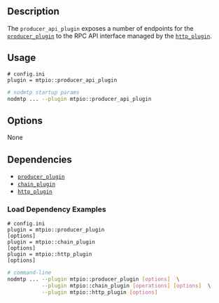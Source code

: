 ## Description

The `producer_api_plugin` exposes a number of endpoints for the [`producer_plugin`](../producer_plugin/index.md) to the RPC API interface managed by the [`http_plugin`](../http_plugin/index.md).

## Usage

```console
# config.ini
plugin = mtpio::producer_api_plugin
```
```sh
# nodmtp startup params
nodmtp ... --plugin mtpio::producer_api_plugin
```

## Options

None

## Dependencies

* [`producer_plugin`](../producer_plugin/index.md)
* [`chain_plugin`](../chain_plugin/index.md)
* [`http_plugin`](../http_plugin/index.md)

### Load Dependency Examples

```console
# config.ini
plugin = mtpio::producer_plugin
[options]
plugin = mtpio::chain_plugin
[options]
plugin = mtpio::http_plugin
[options]
```
```sh
# command-line
nodmtp ... --plugin mtpio::producer_plugin [options]  \
           --plugin mtpio::chain_plugin [operations] [options]  \
           --plugin mtpio::http_plugin [options]
```
